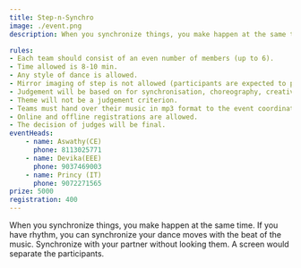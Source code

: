 ```yaml
---
title: Step-n-Synchro
image: ./event.png
description: When you synchronize things, you make happen at the same time. If you have rhythm, you can synchronize your dance moves with the beat of the music. Synchronize with your partner without looking them. A screen would separate the participants.

rules: 
- Each team should consist of an even number of members (up to 6). 
- Time allowed is 8-10 min. 
- Any style of dance is allowed. 
- Mirror imaging of step is not allowed (participants are expected to perform identical step and  not the mirror image of one's image.) 
- Judgement will be based on for synchronisation, choreography, creativity, expression, costume,  and makeup and overall effects. 
- Theme will not be a judgement criterion. 
- Teams must hand over their music in mp3 format to the event coordinator prior to the  composition. 
- Online and offline registrations are allowed. 
- The decision of judges will be final. 
eventHeads:
    - name: Aswathy(CE)
      phone: 8113025771
    - name: Devika(EEE)
      phone: 9037469003
    - name: Princy (IT)
      phone: 9072271565
prize: 5000
registration: 400
---
```

When you synchronize things, you make happen at the same time. If you have rhythm, you can synchronize your dance moves with the beat of the music. Synchronize with your partner without looking them. A screen would separate the participants.
